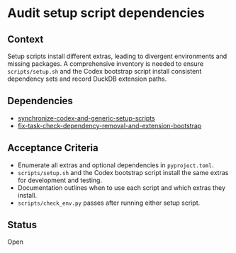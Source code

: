 # Audit setup script dependencies

## Context
Setup scripts install different extras, leading to divergent environments and
missing packages. A comprehensive inventory is needed to ensure `scripts/setup.sh`
and the Codex bootstrap script install consistent dependency sets and record
DuckDB extension paths.

## Dependencies
- [synchronize-codex-and-generic-setup-scripts](synchronize-codex-and-generic-setup-scripts.md)
- [fix-task-check-dependency-removal-and-extension-bootstrap](
  fix-task-check-dependency-removal-and-extension-bootstrap.md)

## Acceptance Criteria
- Enumerate all extras and optional dependencies in `pyproject.toml`.
- `scripts/setup.sh` and the Codex bootstrap script install the same extras for
  development and testing.
- Documentation outlines when to use each script and which extras they install.
- `scripts/check_env.py` passes after running either setup script.

## Status
Open
